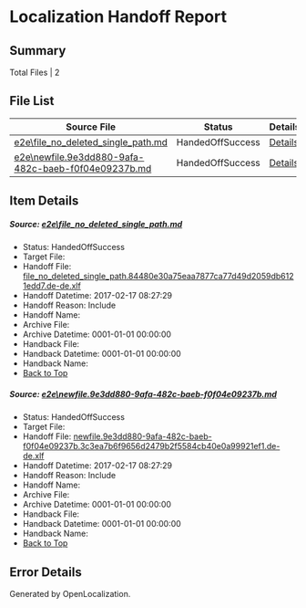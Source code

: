 # <a name='report-top'></a> Localization Handoff Report

## Summary
 Total Files | 2

## File List
 Source File | Status | Details 
 ----------- | ------ | ------- 
 [e2e\file_no_deleted_single_path.md](https://github.com/OpenLocalizationTestOrg/ol-test0/blob/169aacf0de6b12cd6e4567dcb2ec462c58e42327/e2e/file_no_deleted_single_path.md) | HandedOffSuccess | [Details](#1194fbe8d6d29646c1fad1c7d3734593f984ea5a3)
 [e2e\newfile.9e3dd880-9afa-482c-baeb-f0f04e09237b.md](https://github.com/OpenLocalizationTestOrg/ol-test0/blob/169aacf0de6b12cd6e4567dcb2ec462c58e42327/e2e/newfile.9e3dd880-9afa-482c-baeb-f0f04e09237b.md) | HandedOffSuccess | [Details](#2cb1f169d91ca741afa0a84384b8dbea72a63e985)

## Item Details
##### <a name='1194fbe8d6d29646c1fad1c7d3734593f984ea5a3'></a> Source: [e2e\file_no_deleted_single_path.md](https://github.com/OpenLocalizationTestOrg/ol-test0/blob/169aacf0de6b12cd6e4567dcb2ec462c58e42327/e2e/file_no_deleted_single_path.md)
* Status: HandedOffSuccess
* Target File: 
* Handoff File: [file_no_deleted_single_path.84480e30a75eaa7877ca77d49d2059db6121edd7.de-de.xlf](https://github.com/OpenLocalizationTestOrg/ol-test4-handoff/blob/cd36cc59ef1b422a1c9d411ed8d995aa2b76cee7/ol-handoff/OpenLocalizationTestOrg/ol-test4-dede/xinjiang/mt/file_no_deleted_single_path.84480e30a75eaa7877ca77d49d2059db6121edd7.de-de.xlf)
* Handoff Datetime: 2017-02-17 08:27:29
* Handoff Reason: Include
* Handoff Name: 
* Archive File: 
* Archive Datetime: 0001-01-01 00:00:00
* Handback File: 
* Handback Datetime: 0001-01-01 00:00:00
* Handback Name: 
* [Back to Top](#report-top)

##### <a name='2cb1f169d91ca741afa0a84384b8dbea72a63e985'></a> Source: [e2e\newfile.9e3dd880-9afa-482c-baeb-f0f04e09237b.md](https://github.com/OpenLocalizationTestOrg/ol-test0/blob/169aacf0de6b12cd6e4567dcb2ec462c58e42327/e2e/newfile.9e3dd880-9afa-482c-baeb-f0f04e09237b.md)
* Status: HandedOffSuccess
* Target File: 
* Handoff File: [newfile.9e3dd880-9afa-482c-baeb-f0f04e09237b.3c3ea7b6f9656d2479b2f5584cb40e0a99921ef1.de-de.xlf](https://github.com/OpenLocalizationTestOrg/ol-test4-handoff/blob/cd36cc59ef1b422a1c9d411ed8d995aa2b76cee7/ol-handoff/OpenLocalizationTestOrg/ol-test4-dede/xinjiang/mt/newfile.9e3dd880-9afa-482c-baeb-f0f04e09237b.3c3ea7b6f9656d2479b2f5584cb40e0a99921ef1.de-de.xlf)
* Handoff Datetime: 2017-02-17 08:27:29
* Handoff Reason: Include
* Handoff Name: 
* Archive File: 
* Archive Datetime: 0001-01-01 00:00:00
* Handback File: 
* Handback Datetime: 0001-01-01 00:00:00
* Handback Name: 
* [Back to Top](#report-top)


## Error Details

Generated by OpenLocalization.
